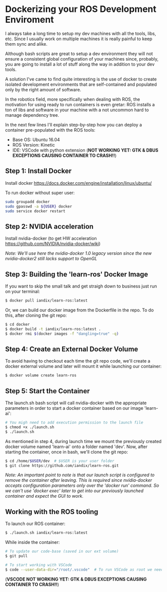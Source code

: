 # Dockerizing your ROS Development Enviroment

I always take a long time to setup my dev machines with all the tools, libs, etc. Since I usually work on multiple machines it is really painful to keep them sync and alike.

Although bash scripts are great to setup a dev environment they will not ensure a consistent global configuration of your machines since, probably, you are going to install a lot of stuff along the way in addition to your dev tools.

A solution I've came to find quite interesting is the use of docker to create isolated development environments that are self-contained and populated only by the right amount of software.

In the robotics field, more specifically when dealing with ROS, the motivation for using ready to run containers is even gretar: ROS installs a ton of libs and software in your machine with a not uncommon hard to manage dependency tree. 

In the next few lines I'll explain step-by-step how you can deploy a container pre-populated with the ROS tools:

* Base OS: Ubuntu 16.04 
* ROS Version: Kinetic
* IDE: VSCode with python extension (**NOT WORKING YET: GTK & DBUS EXCEPTIONS CAUSING CONTAINER TO CRASH!!**)


## Step 1: Install Docker

Install docker https://docs.docker.com/engine/installation/linux/ubuntu/

To run docker without super user:

```bash
sudo groupadd docker
sudo gpasswd -a ${USER} docker
sudo service docker restart
```


## Step 2: NVIDIA acceleration

Install nvidia-docker (to get HW acceleration https://github.com/NVIDIA/nvidia-docker/wiki)

_Note: We'll use here the nvidia-docker 1.0 legacy version since the new nvidia-docker2 still lacks support to OpenGL_  


## Step 3: Building the 'learn-ros' Docker Image

If you want to skip the small talk and get straigh down to business just run on your terminal:

```bash
$ docker pull iandix/learn-ros:latest
```

Or, we can build our docker image from the Dockerfile in the repo. To do this, after cloning the git repo:

```bash
$ cd docker
$ docker build -t iandix/learn-ros:latest .
$ docker rmi $(docker images -f "dangling=true" -q)
```

## Step 4: Create an External Docker Volume

To avoid having to checkout each time the git repo code, we'll create a docker external volume and later will mount it while launching our container:

```bash
$ docker volume create learn-ros
```

## Step 5: Start the Container

The launch.sh bash script will call nvidia-docker with the appropriate parameters in order to start a docker container based on our image 'learn-ai':

```bash
# You migh need to add execution permission to the launch file
$ chmod +x ./launch.sh
$ ./launch.sh
``` 

As mentioned in step 4, during launch time we mount the previously created docker volume named 'learn-ai' onto a folder named 'dev'. Now, after starting the container, once in bash, we'll clone the git repo:

```bash
$ cd /home/$USER/dev  # $USER is your user folder
$ git clone https://github.com/iandix/learn-ros.git
```

_Note: An important point to note is that our launch script is configured to remove the container after leaving. This is required since nvidia-docker accepts configuration parameters only over the 'docker run' command. So we can't use 'docker exec' later to get into our previously launched container and expect the GUI to work._

## Working with the ROS tooling

To launch our ROS container:
```bash
$ ./launch.sh iandix/learn-ros:latest
```
While inside the container: 
```bash
# To update our code-base (saved in our ext volume)
$ git pull
```
```bash
# To start working with VSCode
$ code --user-data-dir="/root/.vscode"  # To run VSCode as root we need to identify the user data dir 
```
(**VSCODE NOT WORKING YET: GTK & DBUS EXCEPTIONS CAUSING CONTAINER TO CRASH!!**)
